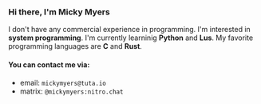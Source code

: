 ### Hi there, I'm Micky Myers
I don't have any commercial experience in programming.
I'm interested in **system programming**.
I'm currently learninig **Python** and **Lus**.
My favorite programming languages are **C** and **Rust**.

#### You can contact me via:
* email: `mickymyers@tuta.io`
* matrix: `@mickymyers:nitro.chat`
